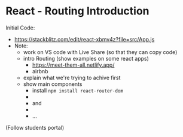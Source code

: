 
# React - Routing Introduction

<!-- 

Status: notes

-->


Initial Code:
- https://stackblitz.com/edit/react-xbmv4z?file=src/App.js
- Note: 
  - work on VS code with Live Share (so that they can copy code)
  - intro Routing (show examples on some react apps)
    - https://meet-them-all.netlify.app/
    - airbnb
  - explain what we're trying to achive first
  - show main components
    - install `npm install react-router-dom`
    - <BrowserRouter>
    - <Routes> and <Route>
    - <Navigate />
    - ...

(Follow students portal)


